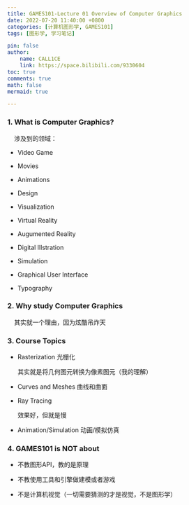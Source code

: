 ```yaml
---
title: GAMES101-Lecture 01 Overview of Computer Graphics
date: 2022-07-20 11:40:00 +0800
categories: [计算机图形学, GAMES101]
tags: [图形学, 学习笔记]

pin: false
author: 
    name: CALL1CE
    link: https://space.bilibili.com/9330604
toc: true
comments: true
math: false
mermaid: true

---
```



### 1. What is Computer Graphics?

    涉及到的领域：

- Video Game

- Movies

- Animations

- Design

- Visualization

- Virtual Reality

- Augumented Reality

- Digital Illstration

- Simulation

- Graphical User Interface

- Typography

### 2. Why study Computer Graphics

    其实就一个理由，因为炫酷吊炸天

### 3. Course Topics

- Rasterization 光栅化
  
  其实就是将几何图元转换为像素图元（我的理解）

- Curves and Meshes 曲线和曲面

- Ray Tracing
  
  效果好，但就是慢

- Animation/Simulation 动画/模拟仿真

### 4. GAMES101 is NOT about

- 不教图形API，教的是原理

- 不教使用工具和引擎做建模或者游戏

- 不是计算机视觉（一切需要猜测的才是视觉，不是图形学）
